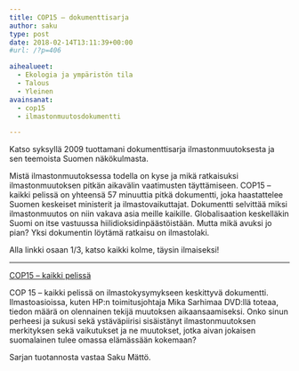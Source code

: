 ```yaml
---
title: COP15 – dokumenttisarja
author: saku
type: post
date: 2018-02-14T13:11:39+00:00
#url: /?p=406

aihealueet:
  - Ekologia ja ympäristön tila
  - Talous
  - Yleinen
avainsanat:
  - cop15
  - ilmastonmuutosdokumentti

---
```

Katso syksyllä 2009 tuottamani dokumenttisarja ilmastonmuutoksesta ja sen teemoista Suomen näkökulmasta.



Mistä ilmastonmuutoksessa todella on kyse ja mikä ratkaisuksi ilmastonmuutoksen pitkän aikavälin vaatimusten täyttämiseen. COP15 &#8211; kaikki pelissä on yhteensä 57 minuuttia pitkä dokumentti, joka haastattelee Suomen keskeiset ministerit ja ilmastovaikuttajat. Dokumentti selvittää miksi ilmastonmuutos on niin vakava asia meille kaikille. Globalisaation keskelläkin Suomi on itse vastuussa hiilidioksidinpäästöistään. Mutta mikä avuksi jo pian? Yksi dokumentin löytämä ratkaisu on ilmastolaki.

Alla linkki osaan 1/3, katso kaikki kolme, täysin ilmaiseksi!

* * *

<a href="http://vimeo.com/8134824" rel="nofollow">COP15 &#8211; kaikki pelissä</a></p> 

COP 15 &#8211; kaikki pelissä on ilmastokysymykseen keskittyvä dokumentti. Ilmastoasioissa, kuten HP:n toimitusjohtaja Mika Sarhimaa DVD:llä toteaa, tiedon määrä on olennainen tekijä muutoksen aikaansaamiseksi. Onko sinun perheesi ja sukusi sekä ystäväpiirisi sisäistänyt ilmastonmuutoksen merkityksen sekä vaikutukset ja ne muutokset, jotka aivan jokaisen suomalainen tulee omassa elämässään kokemaan?

Sarjan tuotannosta vastaa Saku Mättö.
